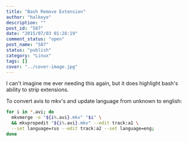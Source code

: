 ```yaml
---
title: "Bash Remove Extension"
author: "halkeye"
description: ""
post_id: "587"
date: "2015/07/03 01:28:19"
comment_status: "open"
post_name: "587"
status: "publish"
category: "Linux"
tags: []
cover: "../cover-image.jpg"
---
```


I can't imagine me ever needing this again, but it does highlight bash's ability to strip extensions.

To convert avis to mkv's and update language from unknown to english:

```bash
for i in *.avi; do
  mkvmerge -o "${i%.avi}.mkv" "$i" \
  && mkvpropedit "${i%.avi}.mkv" --edit track:a1 \
  --set language=rus --edit track:a2 --set language=eng;
done
```
